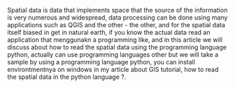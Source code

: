 Spatial data is data that implements space that the source of the information is very numerous and widespread, data processing can be done using many applications such as QGIS and the other - the other, and for the spatial data itself biased in get in natural earth, if you know the actual data read an application that menggunakn a programming like, and in this article we will discuss about how to read the spatial data using the programming language python, actually can use programming languages other but we will take a sample by using a programming language python, you can install environtmentnya on windows in my article about GIS tutorial, how to read the spatial data in the python language ?.
